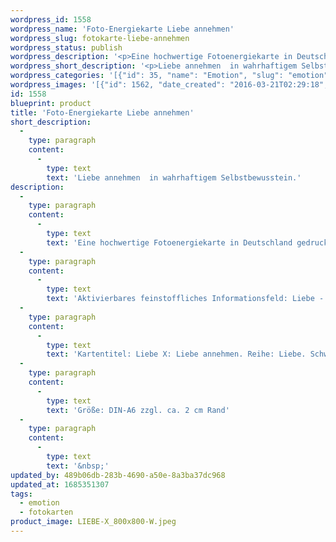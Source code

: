 ```yaml
---
wordpress_id: 1558
wordpress_name: 'Foto-Energiekarte Liebe annehmen'
wordpress_slug: fotokarte-liebe-annehmen
wordpress_status: publish
wordpress_description: '<p>Eine hochwertige Fotoenergiekarte in Deutschland gedruckt und in Handarbeit laminiert.  Sie ist in Postkartengröße (DIN-A6) gut zu transportieren und kann auch auf den Körper aufgelegt werden.</p><p>Aktivierbares feinstoffliches Informationsfeld: Liebe - Annahme - Selbstbewusstsein - Wahrhaftigkeit: Liebe annehmen können in wahrhaftigem Selbstbewusstein.</p><p>Kartentitel: Liebe X: Liebe annehmen. Reihe: Liebe. Schwingung: Türkis.</p><p>Größe: DIN-A6 zzgl. ca. 2 cm Rand<br />Andere Formate sind individuell für Sie innerhalb weniger Tage herstellbar. Bitte kontaktieren Sie uns hierfür unter <a href="mailto:info@elvedenverlag.de">info@elvedenverlag.de</a>.</p><p><a href="https://my.feenbaum.de/anwendung-energiebilder-foto-laminiert/">Anwendungshinweise</a>      <a href="https://my.feenbaum.de/produktinformationen-fotokarten/">Produktinformationen</a></p><p>&nbsp;</p>'
wordpress_short_description: '<p>Liebe annehmen  in wahrhaftigem Selbstbewusstein.</p>'
wordpress_categories: '[{"id": 35, "name": "Emotion", "slug": "emotion"}, {"id": 23, "name": "Fotokarten", "slug": "fotokarten"}]'
wordpress_images: '[{"id": 1562, "date_created": "2016-03-21T02:29:18", "date_created_gmt": "2016-03-21T00:29:18", "date_modified": "2016-03-21T02:29:18", "date_modified_gmt": "2016-03-21T00:29:18", "src": "https://my.feenbaum.de/wp-content/uploads/2016/03/LIEBE-X_800x800-W.jpeg", "name": "LIEBE X_800x800-W", "alt": ""}]'
id: 1558
blueprint: product
title: 'Foto-Energiekarte Liebe annehmen'
short_description:
  -
    type: paragraph
    content:
      -
        type: text
        text: 'Liebe annehmen  in wahrhaftigem Selbstbewusstein.'
description:
  -
    type: paragraph
    content:
      -
        type: text
        text: 'Eine hochwertige Fotoenergiekarte in Deutschland gedruckt und in Handarbeit laminiert.  Sie ist in Postkartengröße (DIN-A6) gut zu transportieren und kann auch auf den Körper aufgelegt werden.'
  -
    type: paragraph
    content:
      -
        type: text
        text: 'Aktivierbares feinstoffliches Informationsfeld: Liebe - Annahme - Selbstbewusstsein - Wahrhaftigkeit: Liebe annehmen können in wahrhaftigem Selbstbewusstein.'
  -
    type: paragraph
    content:
      -
        type: text
        text: 'Kartentitel: Liebe X: Liebe annehmen. Reihe: Liebe. Schwingung: Türkis.'
  -
    type: paragraph
    content:
      -
        type: text
        text: 'Größe: DIN-A6 zzgl. ca. 2 cm Rand'
  -
    type: paragraph
    content:
      -
        type: text
        text: '&nbsp;'
updated_by: 489b06db-283b-4690-a50e-8a3ba37dc968
updated_at: 1685351307
tags:
  - emotion
  - fotokarten
product_image: LIEBE-X_800x800-W.jpeg
---
```

